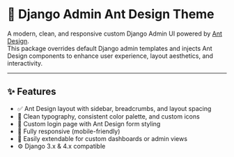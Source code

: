 # 🧩 Django Admin Ant Design Theme

A modern, clean, and responsive custom Django Admin UI powered by [Ant Design](https://ant.design/).  
This package overrides default Django admin templates and injects Ant Design components to enhance user experience, layout aesthetics, and interactivity.

---

## ✨ Features

- ✅ Ant Design layout with sidebar, breadcrumbs, and layout spacing
- 🎨 Clean typography, consistent color palette, and custom icons
- 🔐 Custom login page with Ant Design form styling
- 📱 Fully responsive (mobile-friendly)
- 🧩 Easily extendable for custom dashboards or admin views
- ⚙️ Django 3.x & 4.x compatible
